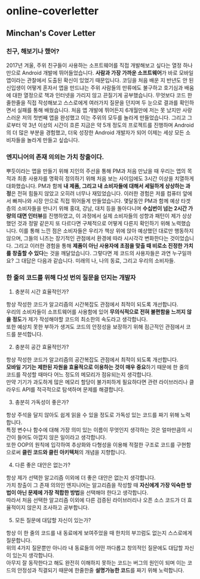 # online-coverletter
## Minchan's Cover Letter

### 친구, 해보기나 했어?
  
2017년 겨울, 주위 친구들이 사용하는 소프트웨어를 직접 개발해보고 싶다는 열정 하나만으로 Android 개발에 뛰어들었습니다.
**사람과 가장 가까운 소프트웨어**가 바로 모바일 앱이라는 관찰에서 도출된 확신이 있었기 때문입니다.
코딩을 처음 배운 지 반년도 안 된 신입생이 어떻게 혼자서 앱을 만드냐는 주위 사람들의 만류에도 불구하고 호기심과 배움에 대한 열정으로 책과 인터넷을 가리지 않고 끈질기게 공부했습니다.
무엇보다 코드 한줄한줄을 직접 작성해보고 스스로에게 여러가지 질문을 던지며 두 눈으로 결과를 확인하면서 실패를 통해 배웠습니다.
처음 앱 개발에 뛰어든지 6개월만에 저는 못 났지만 사랑스러운 저의 첫번째 앱을 완성했고 이는 주위의 모두를 놀라게 만들었습니다.
그리고 그로부터 약 3년 이상의 시간이 흐른 지금은 약 5개 정도의 프로젝트를 진행하며 Android의 더 많은 부분을 경험했고,
더욱 성장한 Android 개발자가 되어 이제는 세상 모든 소비자들을 놀라게 만들고 싶습니다.
  
### 엔지니어의 존재 의의는 가치 창출이다.
  
뿌듯이라는 앱을 만들기 위해 지인의 주선을 통해 PM과 처음 만났을 때 우리는 앱의 목적과 최종 사용자를 명확히 정의하기 위해 처음 보는 사이임에도 3시간 이상을 치열하게 대화했습니다.
PM과 함께 **내 제품, 그리고 내 소비자들에 대해서 세밀하게 상상하는 과정**은 전혀 힘들지 않았고 오히려 너무나 재밌었습니다.
이러한 경험은 저를 컴퓨터 앞에서 빠져나와 시장 안으로 직접 뛰어들게 만들었습니다.
몇달동안 PM과 함께 예상 타겟층의 소비자들을 만나기 위해 홍대, 강남, 대치 등을 돌아다니며 **수십번이 넘는 2시간 가량의 대면 인터뷰**를 진행하였고,
이 과정에서 실제 소비자들의 성향과 패턴이 제가 상상했던 것과 정말 같은지 또 다르다면 구체적으로 어떻게 다른지 확인하기 위해 노력했습니다.
이를 통해 느낀 점은 소비자들은 우리가 책상 위에 앉아 예상했던 대로만 행동하지 않으며, 그들의 니즈는 장기적인 관점에서 환경에 따라 시시각각 변화한다는 것이었습니다.
그리고 이러한 경험을 통해 **제품이 아닌 사용자에 초점을 맞출 때 비로소 진정한 가치를 창출할 수 있다**는 것을 깨달았습니다.
그렇다면 제 코드의 사용자들은 과연 누구일까요?
그 대답은 다음과 같습니다.
미래의 나, 나의 동료, 그리고 우리의 소비자들.
  
### 한 줄의 코드를 위해 다섯 번의 질문을 던지는 개발자
1. 충분히 시간 효율적인가?  

항상 작성한 코드가 알고리즘의 시간복잡도 관점에서 최적이 되도록 개선합니다.  
우리의 소비자들이 소프트웨어를 사용함에 있어 **무의식적으로 전혀 불편함을 느끼지 않을 정도**가 제가 작성해야할 코드의 최소한의 속도라고 생각합니다.  
또한 예상치 못한 부하가 생겨도 코드의 안정성을 보장하기 위해 점근적인 관점에서 코드를 분석합니다.  

2. 충분히 공간 효율적인가?  

항상 작성한 코드가 알고리즘의 공간복잡도 관점에서 최적이 되도록 개선합니다.  
**모바일 기기는 제한된 자원을 효율적으로 이용하는 것이 매우 중요**하기 때문에 한 줄의 코드를 작성할 때마다 어느 정도의 메모리가 점유되는지 생각합니다.  
만약 기기가 과도하게 많은 메모리 할당이 불가피하게 필요하다면 관련 라이브러리나 클라우드 API를 적극적으로 탐색하며 문제를 해결합니다.  

3. 충분히 가독성이 좋은가?

항상 주석을 달지 않아도 쉽게 읽을 수 있을 정도로 가독성 있는 코드를 짜기 위해 노력합니다.  
특정 변수나 함수에 대해 가장 의미 있는 이름이 무엇인지 생각하는 것은 얼마만큼의 시간이 들어도 아깝지 않은 일이라고 생각합니다.  
또한 OOP의 원칙에 입각하여 추상화와 다형성을 이용해 적절한 구조로 코드를 구현함으로써 **클린 코드와 클린 아키텍처**의 개념을 지향합니다.  

4. 다른 좋은 대안은 없는가?  

항상 제가 선택한 알고리즘 이외에 더 좋은 대안은 없는지 생각합니다.  
가치 창출이 그 존재 의의인 엔지니어는 알고리즘을 작성할 때 **자신에게 가장 익숙한 방법이 아닌 문제에 가장 적합한 방법**을 선택해야 한다고 생각합니다.  
따라서 처음 선택한 알고리즘 이외에 다른 검증된 라이브러리나 오픈 소스 코드가 더 효율적이지 않은지 조사하고 공부합니다.  

5. 모든 질문에 대답할 자신이 있는가?  

항상 이 한 줄의 코드를 내 동료에게 보여주었을 때 한치의 부끄럼도 없는지 스스로에게 질문합니다.  
위의 4가지 질문뿐만 아니라 내 동료들의 어떤 까다롭고 창의적인 질문에도 대답할 자신이 있는지 생각합니다.  
아무지 잘 동작한다고 해도 완전히 이해하지 못하는 코드는 버그의 원인이 되며 이는 코드의 안정성과 직결되기 때문에 한줄한줄 **설명가능한 코드**를 짜기 위해 노력합니다.  
